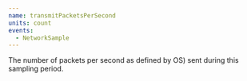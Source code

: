 ```yaml
---
name: transmitPacketsPerSecond
units: count
events:
  - NetworkSample
---
```


The number of packets per second as defined by OS) sent during this sampling period.